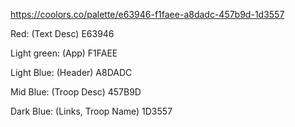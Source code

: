 <!-- Color Palette -->

https://coolors.co/palette/e63946-f1faee-a8dadc-457b9d-1d3557

Red: (Text Desc)
E63946

Light green: (App)
F1FAEE

Light Blue: (Header)
A8DADC

Mid Blue: (Troop Desc)
457B9D

Dark Blue: (Links, Troop Name)
1D3557
